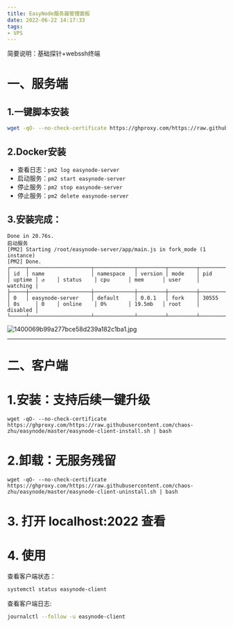 ```yaml
---
title: EasyNode服务器管理面板
date: 2022-06-22 14:17:33
tags:
- VPS
---
```


简要说明：基础探针+webssh终端

# 一、服务端

## 1.一键脚本安装

```````bash
wget -qO- --no-check-certificate https://ghproxy.com/https://raw.githubusercontent.com/chaos-zhu/easynode/master/easynode-server-install.sh | bash
`````````````````````````````````````````````````````````

## 2.Docker安装

* 查看日志：`pm2 log easynode-server`
* 启动服务：`pm2 start easynode-server`
* 停止服务：`pm2 stop easynode-server`
* 停止服务：`pm2 delete easynode-server`

## 3.安装完成：

`````shell
Done in 20.76s.
启动服务
[PM2] Starting /root/easynode-server/app/main.js in fork_mode (1 instance)
[PM2] Done.
┌─────┬────────────────────┬─────────────┬─────────┬─────────┬──────────┬────────┬──────┬───────────┬──────────┬──────────┬──────────┬──────────┐
│ id  │ name               │ namespace   │ version │ mode    │ pid      │ uptime │ ↺    │ status    │ cpu      │ mem      │ user     │ watching |
├─────┼────────────────────┼─────────────┼─────────┼─────────┼──────────┼────────┼──────┼───────────┼──────────┼──────────┼──────────┼──────────┤
│ 0   │ easynode-server    │ default     │ 0.0.1   │ fork    │ 30555    │ 0s     │ 0    │ online    │ 0%       │ 19.5mb   │ root     │ disabled │
└─────┴────────────────────┴─────────────┴─────────┴─────────┴──────────┴────────┴──────┴───────────┴──────────┴──────────┴──────────┴──────────│
`````


![1400069b99a277bce58d239a182c1ba1.jpg](https://ttfou.com/images/2022/06/22/1400069b99a277bce58d239a182c1ba1.jpg)


-----------------------

# 二、客户端


# 1.安装：支持后续一键升级


```shell
wget -qO- --no-check-certificate https://ghproxy.com/https://raw.githubusercontent.com/chaos-zhu/easynode/master/easynode-client-install.sh | bash
```



# 2.卸载：无服务残留


```shell
wget -qO- --no-check-certificate https://ghproxy.com/https://raw.githubusercontent.com/chaos-zhu/easynode/master/easynode-client-uninstall.sh | bash
```


# 3. 打开 localhost:2022 查看



# 4. 使用


查看客户端状态：


`````bash
systemctl status easynode-client
`````

查看客户端日志: 



`````bash
journalctl --follow -u easynode-client
``````
